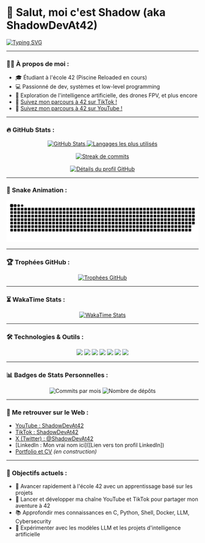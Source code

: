 # 👋 Salut, moi c'est Shadow (aka ShadowDevAt42)

[![Typing SVG](https://readme-typing-svg.herokuapp.com/?lines=Développeur+passionné+à+l'école+42;Explorateur+de+la+tech;Curieux+et+ambitieux!&center=true&vCenter=true&width=500&height=50)](https://git.io/typing-svg)

---

### 🧑‍💻 À propos de moi :

- 🎓 Étudiant à l'école 42 (Piscine Reloaded en cours)  
- 💻 Passionné de dev, systèmes et low-level programming  
- 🧠 Exploration de l'intelligence artificielle, des drones FPV, et plus encore  
- 🎥 [Suivez mon parcours à 42 sur TikTok  !](https://www.tiktok.com/@ShadowDevAt42)
- 🎥 [Suivez mon parcours à 42 sur YouTube !](https://www.youtube.com/@ShadowDevAt42)

---

### 🔥 GitHub Stats :

<p align="center">
  <a href="https://github.com/ShadowDevAt42">
    <img height=150 align="center" src="https://github-readme-stats.vercel.app/api?username=ShadowDevAt42&show_icons=true&include_all_commits=true&count_private=true&theme=radical" alt="GitHub Stats" />
  </a>
  <a href="https://github.com/ShadowDevAt42">
    <img height=150 align="center" src="https://github-readme-stats.vercel.app/api/top-langs/?username=ShadowDevAt42&layout=compact&langs_count=8&card_width=250&theme=radical" alt="Langages les plus utilisés" />
  </a>
</p>

<p align="center">
  <a href="https://github.com/ShadowDevAt42">
    <img height=150 align="center" src="https://github-readme-streak-stats.herokuapp.com/?user=ShadowDevAt42&theme=radical" alt="Streak de commits" />
  </a>
</p>

<p align="center">
  <a href="https://github.com/ShadowDevAt42">
    <img height=150 align="center" src="https://github-profile-summary-cards.vercel.app/api/cards/profile-details?username=ShadowDevAt42&theme=radical" alt="Détails du profil GitHub" />
  </a>
</p>

---

### 🐍 Snake Animation :

<p align="center">
  <picture>
    <source media="(prefers-color-scheme: dark)" srcset="https://raw.githubusercontent.com/ShadowDevAt42/ShadowDevAt42/output/github-contribution-grid-snake-dark.svg" />
    <source media="(prefers-color-scheme: light)" srcset="https://raw.githubusercontent.com/ShadowDevAt42/ShadowDevAt42/output/github-contribution-grid-snake.svg" />
    <img alt="github-snake" src="https://raw.githubusercontent.com/ShadowDevAt42/ShadowDevAt42/output/github-contribution-grid-snake.svg" />
  </picture>
</p>

---

### 🏆 Trophées GitHub :

<p align="center">
  <a href="https://github.com/ShadowDevAt42">
    <img src="https://github-profile-trophy.vercel.app/?username=ShadowDevAt42&theme=radical&column=4&margin-w=15&margin-h=15&no-bg=true&no-frame=true" alt="Trophées GitHub" />
  </a>
</p>

---

### ⏳ WakaTime Stats :

<p align="center">
  <a href="https://wakatime.com/@ShadowDevAt42">
    <img src="https://github-readme-stats.vercel.app/api/wakatime?username=ShadowDevAt42" alt="WakaTime Stats" />
  </a>
</p>

---

### 🛠 Technologies & Outils :

<p align="center">
  <img src="https://img.shields.io/badge/docker-2496ED?style=for-the-badge&logo=docker&logoColor=white" />
  <img src="https://img.shields.io/badge/python-3776AB?style=for-the-badge&logo=python&logoColor=white" />
  <img src="https://img.shields.io/badge/C-A8B9CC?style=for-the-badge&logo=c&logoColor=white" />
  <img src="https://img.shields.io/badge/shell_script-121011?style=for-the-badge&logo=gnu-bash&logoColor=white" />
  <img src="https://img.shields.io/badge/Arch%20Linux-1793D1?style=for-the-badge&logo=arch-linux&logoColor=white" />
  <img src="https://img.shields.io/badge/javascript-F7DF1E?style=for-the-badge&logo=javascript&logoColor=black" />
  <img src="https://img.shields.io/badge/git-F05032?style=for-the-badge&logo=git&logoColor=white" />
</p>

---

### 📊 Badges de Stats Personnelles :

<p align="center">
  <img src="https://badges.pufler.dev/commits/monthly/ShadowDevAt42" alt="Commits par mois" />
  <img src="https://badges.pufler.dev/repos/ShadowDevAt42" alt="Nombre de dépôts" />
</p>

---

### 🔗 Me retrouver sur le Web :

- [YouTube : ShadowDevAt42](https://www.youtube.com/@ShadowDevAt42)
- [TikTok : ShadowDevAt42](https://www.tiktok.com/@ShadowDevAt42)
- [X (Twitter) : @ShadowDevAt42](https://twitter.com/ShadowDevAt42)
- [LinkedIn : Mon vrai nom ici]([Lien vers ton profil LinkedIn])
- [Portfolio et CV](#) *(en construction)*

---

### 🎯 Objectifs actuels :

- 🚀 Avancer rapidement à l'école 42 avec un apprentissage basé sur les projets
- 🎥 Lancer et développer ma chaîne YouTube et TikTok pour partager mon aventure à 42
- 📚 Approfondir mes connaissances en C, Python, Shell, Docker, LLM, Cybersecurity
- 🤖 Expérimenter avec les modèles LLM et les projets d'intelligence artificielle
